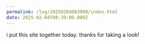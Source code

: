 ```yaml
---
permalink: /log/20250204083900/index.html
date: 2025-02-04T08:39:00.000Z
---
```

i put this site together today. thanks for taking a look!
